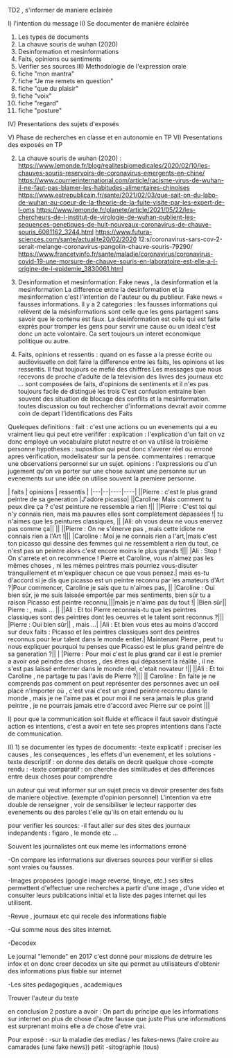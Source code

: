 TD2 , s'informer de maniere eclairée 

I) l'intention du message
II) Se documenter de manière éclairée 
1) Les types de documents
2) La chauve souris de wuhan (2020)
3) Desinformation et mesinformations
4) Faits, opinions ou sentiments
5) Verifier ses sources
III) Methodologie de l'expression orale
1) fiche "mon mantra"
2) fiche "Je me remets en question"
3) fiche "que du plaisir"
4) fiche "voix" 
5) fiche "regard"
6) fiche "posture" 

IV) Presentations des sujets d'exposés

V) Phase de recherches en classe et en autonomie en TP 
VI) Presentations des exposés en TP 



2) La chauve souris de wuhan (2020) :
https://www.lemonde.fr/blog/realitesbiomedicales/2020/02/10/les-chauves-souris-reservoirs-de-coronavirus-emergents-en-chine/
https://www.courrierinternational.com/article/racisme-virus-de-wuhan-il-ne-faut-pas-blamer-les-habitudes-alimentaires-chinoises
https://www.estrepublicain.fr/sante/2021/02/03/que-sait-on-du-labo-de-wuhan-au-coeur-de-la-theorie-de-la-fuite-visite-par-les-expert-de-l-oms
https://www.lemonde.fr/planete/article/2021/05/22/les-chercheurs-de-l-institut-de-virologie-de-wuhan-publient-les-sequences-genetiques-de-huit-nouveaux-coronavirus-de-chauve-souris_6081162_3244.html
https://www.futura-sciences.com/sante/actualite20/02/2020 12:s/coronavirus-sars-cov-2-serait-melange-coronavirus-pangolin-chauve-souris-79290/
https://www.francetvinfo.fr/sante/maladie/coronavirus/coronavirus-covid-19-une-morsure-de-chauve-souris-en-laboratoire-est-elle-a-l-origine-de-l-epidemie_3830061.html


3) Desinformation et mesinformation: 
Fake news , la desinformation et la mesinformation
La difference entre la desinformation et la mesinformation c'est l'intention de l'auteur ou du publieur. 
Fake news = fausses informations. 
Il y a 2 categories :
les fausses informations qui relèvent de la mésinformations sont celle que les gens partagent sans savoir que le contenu est faux. 
La desinformation est celle qui est faite exprès pour tromper les gens pour servir une cause ou un ideal c'est donc un acte volontaire.
Ca sert toujours un interet economique politique ou autre.

4) Faits, opinions et ressentis : 
quand on es fasse a la presse écrite ou audiovisuelle on doit faire la difference entre les faits, les opinions et les ressentis. 
Il faut toujours ce mefié des chiffres
Les messages que nous recevons de proche d'adulte de la television des livres des journaux etc ... sont composées de faits, d'opinions de sentiments et il n'es pas toujours facile de distingué les trois
C'est confusion entraine bien souvent des situation de blocage des conflits et la mesinformation. toutes discussion ou tout rechercher d'informations devrait avoir comme coin de depart l'identifications des Faits

Queleques definitions : 
fait : c'est une actions ou un evenements qui a eu vraiment lieu qui peut etre verififer :
explication : l'explication d'un fait on vz donc employé un vocabulaire plutot neutre et on va utilisé la troisième personne
hypotheses : suposition qui peut donc s'averer réel ou erroné apres vérification, modelisateur sur la pensée.
commentaires : remarque une observations personnel sur un sujet. 
opinions : l'expressions ou d'un jugement qu'on va porter sur une chose suivant une personne sur un evenements sur une idée on utilise souvent la premiere personne. 

| faits | opinions | ressentis |
|---|--|----|----|
||Pierre :  c'est le plus grand peintre de sa generation |J'adore picasso|
||Caroline: Mais comment tu peux dire ça ? c'est peinture ne ressemble a rien !||
||Pierre : C'est toi qui n'y connais rien,  mais ma pauvres elles sont complètement dépassées !| tu  n'aimes que les peintures classiques, ||
|Ali:  oh vous deux ne vous enervez pas comme ça|| ||
||Pierre : On ne s'énerve pas , mais cette idiote ne connais rien a l'Art !|||
|Caroline : Moi je ne connais rien a l'art,|mais c'est ton picasso qui dessine des femmes qui ne ressemblent a rien du tout, ce n'est pas un peintre alors c'est encore moins le plus grands !|||
|Ali : Stop ! On s'arrete et on recommence ! Pierre et Caroline, vous n'aimez pas les mêmes choses , ni les mêmes peintres mais pourriez vous-disuter tranquillement et m'expliquer chacun ce que vous pensez.| mais es-tu d'accord si je dis que picasso est un peintre reconnu par les amateurs d'Art ?|Pour commencer, Caroline je sais que tu n'aimes pas, ||
|Caroline : Oui bien sûr, je me suis laissée emportée par mes sentiments, bien sûr tu a raison Picasso est peintre reconnu,|||mais je n'aime pas du tout !|
|Bien sûr|| Pierre :  , mais ... ||
||Ali : Et toi Pierre reconnais-tu que les peintres classiques sont des peintres dont les oeuvres et le talent sont reconnus ?|||
|Pierre : Oui bien sûr|| , mais ...|
|Ali : Et bien vous etes au moins d'accord sur deux faits : Picasso et les peintres classiques sont des peintres reconnus pour leur talent dans le monde entier.| Maintenant Pierre , peut tu nous expliquer pourquoi tu penses que Picasso est le plus grand peintre de sa generation ?||
| |Pierre : Pour moi c'est le plus grand car il est le premier a avoir osé peindre des choses , des êtres qui dépassent la réalité , il ne s'est pas laissé enfermer dans le monde réel, c'etait novateur !||
||Ali : Et toi Caroline , ne partage tu pas l'avis de Pierre ?||| 
|| Caroline : En faite je ne comprends pas comment on peut représenter des personnes avec un oeil placé n'importer où , c'est vrai c'est un grand peintre reconnu dans le monde , mais je ne l'aime pas et pour moi il ne sera jamais le plus grand peintre , je ne pourrais jamais etre d'accord avec Pierre sur ce point |||


I) pour que la communication soit fluide et efficace il faut savoir distingué action es intentions, c'est a avoir en tete ses propres intentions dans l'acte de communication. 


II) 1) se documenter les types de documents: 
-texte explicatif : preciser les causes , les consequences , les effets d'un evenement, et les solutions
-texte descriptif : on donne des details on decrit quelque chose
-compte rendu :
-texte comparatif : on cherche des similitudes et des differences entre deux choses pour comprendre

un auteur qui veut informer sur un sujet precis va devoir presenter des faits de maniere objective. (exempte d'opinion personnel)
L'intention va etre double de renseigner  , voir de sensibiliser le lecteur 
rapporter des evenements ou des paroles t'elle qu'ils on etait entendu ou lu 



pour verifier les sources: 
-il faut aller sur des sites des journaux indepandents : figaro , le monde etc ... 

Souvent les journalistes ont eux meme les informations erroné 

-On compare les informations sur diverses sources pour verifier si elles sont vraies ou fausses.

-Images proposées (google image reverse, tineye, etc.)
ses sites permettent d'effectuer une recherches a partir d'une image , d'une video et consulter leurs publications initial et la liste des pages internet qui les utilisent.

-Revue , journaux etc qui recele des informations fiable 

-Qui somme nous des sites internet. 

-Decodex

Le journal "lemonde" en 2017 c'est donné pour missions de detruire les infox et on donc creer decodex un site qui permet au utilisateurs d'obtenir des informations plus fiable sur internet

-Les sites pedagogiques , academiques 

Trouver l'auteur du texte 

en conclusion 2 posture a avoir : 
On part du principe que les informations sur internet on plus de chose d'autre fausse que juste 
Plus une informations est surprenant moins elle a de chose d'etre vrai. 


Pour exposé :
-sur la maladie des medias / les fakes-news (faire croire au camarades (une fake news)) petit
-sitographie (tous) 
